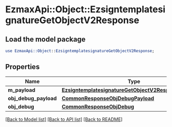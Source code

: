 # EzmaxApi::Object::EzsigntemplatesignatureGetObjectV2Response

## Load the model package
```perl
use EzmaxApi::Object::EzsigntemplatesignatureGetObjectV2Response;
```

## Properties
Name | Type | Description | Notes
------------ | ------------- | ------------- | -------------
**m_payload** | [**EzsigntemplatesignatureGetObjectV2ResponseMPayload**](EzsigntemplatesignatureGetObjectV2ResponseMPayload.md) |  | 
**obj_debug_payload** | [**CommonResponseObjDebugPayload**](CommonResponseObjDebugPayload.md) |  | [optional] 
**obj_debug** | [**CommonResponseObjDebug**](CommonResponseObjDebug.md) |  | [optional] 

[[Back to Model list]](../README.md#documentation-for-models) [[Back to API list]](../README.md#documentation-for-api-endpoints) [[Back to README]](../README.md)


